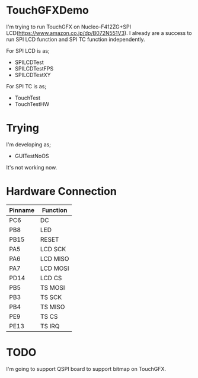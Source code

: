 # TouchGFXDemo
I'm trying to run TouchGFX on Nucleo-F412ZG+SPI LCD(https://www.amazon.co.jp/dp/B072N551V3).
I already are a success to run SPI LCD function and SPI TC function independently.

For SPI LCD is as;
- SPILCDTest
- SPILCDTestFPS
- SPILCDTestXY

For SPI TC is as;
- TouchTest
- TouchTestHW

# Trying
I'm developing as;
- GUITestNoOS

It's not working now.

# Hardware Connection
| Pinname | Function |
|---|---|
|PC6|DC|
|PB8|LED|
|PB15|RESET|
|PA5|LCD SCK|
|PA6|LCD MISO|
|PA7|LCD MOSI|
|PD14|LCD CS|
|PB5|TS MOSI|
|PB3|TS SCK|
|PB4|TS MISO|
|PE9|TS CS|
|PE13|TS IRQ|

# TODO
I'm going to support QSPI board to support bitmap on TouchGFX.
